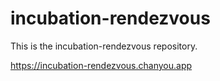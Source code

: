 # incubation-rendezvous

This is the incubation-rendezvous repository.

https://incubation-rendezvous.chanyou.app

